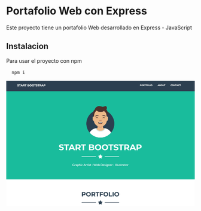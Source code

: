 # Portafolio Web con Express

Este proyecto tiene un portafolio Web desarrollado en Express - JavaScript

## Instalacion

Para usar el proyecto con npm

```bash
  npm i
```

![Alt text](src/public/image.png)
